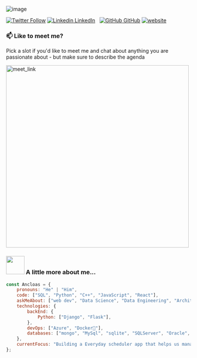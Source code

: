 ![image](https://github.com/ancloas/ancloas/assets/30951423/5c976737-b502-4f36-ba0b-7264abb7ce01)

[![Twitter Follow](https://img.shields.io/twitter/follow/misteranmol?label=Follow)](https://x.com/AnugrahGup430)
[![Linkedin](https://i.sstatic.net/gVE0j.png) LinkedIn](https://www.linkedin.com/in/anugrah-vardhan-gupta-67531112a/)
&nbsp;
[![GitHub](https://i.sstatic.net/tskMh.png) GitHub](https://github.com/ancloas)
[![website](https://img.shields.io/badge/Website-46a2f1.svg?&style=flat-square&logo=Google-Chrome&logoColor=white&link=https://bubbleofthoughts.com/)](https://bubbleofthoughts.com/)

### 📫 Like to meet me?

Pick a slot if you'd like to meet me and chat about anything you are passionate about - but make sure to describe the agenda

<a href="https://calendly.com/anugrahgupta-52/30min" target="_blank">
  <img src="https://github.com/ancloas/ancloas/assets/30951423/03600ffc-9ff0-4c56-851d-bc4325bc133c" alt="meet_link" width="498">
</a>


### <img src="https://media.giphy.com/media/VgCDAzcKvsR6OM0uWg/giphy.gif" width="50"> A little more about me...  

```javascript
const Ancloas = {
    pronouns: "He" | "Him",
    code: ["SQL", "Python", "C++", "JavaScript", "React"],
    askMeAbout: ["web dev", "Data Science", "Data Engineering", "Architecture", "Backend" , "Problem Solving"],
    technologies: {
        backEnd: {
            Python: ["Django", "Flask"],
        },
        devOps: ["Azure", "Docker🐳"],
        databases: ["mongo", "MySql", "sqlite", "SQLServer", "Oracle", "PostGres"],
    },
    currentFocus: "Building a Everyday scheduler app that helps us manage a person's life",
};
```

